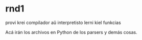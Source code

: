 # rnd1
 provi krei compilador aŭ interpretisto lerni kiel funkcias

Acá irán los archivos en Python de los parsers y demás cosas.

